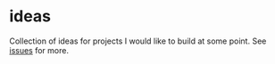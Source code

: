 # ideas

Collection of ideas for projects I would like to build at some point. See [issues](https://github.com/vorg/ideas/issues) for more.
